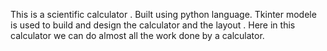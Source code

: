 This is a  scientific calculator .
Built using python language. Tkinter modele is used to build and design the calculator and the layout . 
Here in this calculator we can do almost all the work done by a calculator. 
